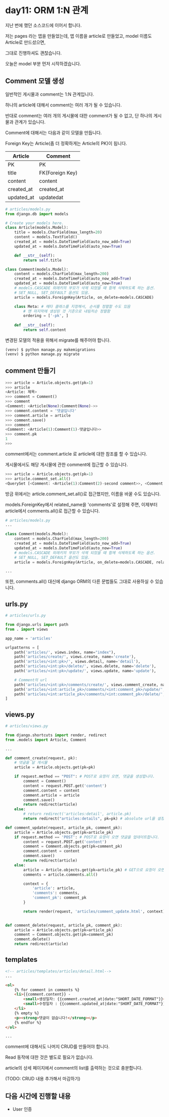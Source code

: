 # day11: ORM 1:N 관계



지난 번에 했던 소스코드에 이어서 합니다.

저는 pages 라는 앱을 만들었는데, 앱 이름을 article로 만들었고, model 이름도 Article로 만드셨으면,

그대로 진행하셔도 괜찮습니다.



오늘은 model 부분 먼저 시작하겠습니다.



## Comment 모델 생성

일반적인 게시물과 comment는 1:N 관계입니다.

하나의 article에 대해서 comment는 여러 개가 될 수 있습니다.

반대로 comment는 여러 개의 게시물에 대한 comment가 될 수 없고, 단 하나의 게시물과 관계가 있습니다.



Comment에 대해서는 다음과 같이 모델을 만듭니다.

Foreign Key는 Article(좀 더 정확하게는 Article의 PK)이 됩니다.

| Article    | Comment         |
| ---------- | --------------- |
| PK         | PK              |
| title      | FK(Foreign Key) |
| content    | content         |
| created_at | created_at      |
| updated_at | updatedat       |



```python
# articles/models.py
from django.db import models

# Create your models here.
class Article(models.Model):
    title = models.CharField(max_length=20)
    content = models.TextField()
    created_at = models.DateTimeField(auto_now_add=True)
    updated_at = models.DateTimeField(auto_now=True)

    def __str__(self):
        return self.title

class Comment(models.Model):
    content = models.CharField(max_length=200)
    created_at = models.DateTimeField(auto_now_add=True)
    updated_at = models.DateTimeField(auto_now=True)
    # models.CASCADE 외래키의 부모가 삭제 되었을 때 함께 삭제하도록 하는 옵션.
    # SET_NULL, SET_DEFAULT 옵션도 있음.
    article = models.ForeignKey(Article, on_delete=models.CASCADE)

    class Meta: # 메타 클래스를 지정해서, 순서를 정렬할 수도 있음
        # 맨 마지막에 생성된 것 기준으로 내림차순 정렬함
        ordering = ['-pk', ]
    
    def __str__(self):
        return self.content

```



변경된 모델의 적용을 위해서 migrate를 해주어야 합니다.

```shell
(venv) $ python manage.py makemigrations
(venv) $ python manage.py migrate
```



## comment 만들기

```python
>>> article = Article.objects.get(pk=1)
>>> article
<Article: 제목>
>>> comment = Comment()
>>> comment
<Comment: <Article(None):Comment(None)->>
>>> comment.content = '댓글입니다'
>>> comment.article = article
>>> comment.save()
>>> comment
<Comment: <Article(1):Comment(1)-댓글입니다>>
>>> comment.pk
1
>>>
```



comment에서는 comment.article 로 article에 대한 참조를 할 수 있습니다.

게시물에서도 해당 게시물에 관한 comment에 접근할 수 있습니다.

```python
>>> article = Article.objects.get(pk=1)
>>> article.comment_set.all()
<QuerySet [<Comment: <Article(1):Comment(2)-second comment>>, <Comment: <Article(1):Comment(1)-댓글입니다>>]>
```



방금 위에서는 article.comment_set.all()로 접근했지만, 이름을 바꿀 수도 있습니다.

models.ForeignKey에서 related_name을 'comments'로 설정해 주면, 이제부터 article에서 comments.all()로 접근할 수 있습니다.

```python
# articles/models.py
...

class Comment(models.Model):
    content = models.CharField(max_length=200)
    created_at = models.DateTimeField(auto_now_add=True)
    updated_at = models.DateTimeField(auto_now=True)
    # models.CASCADE 외래키의 부모가 삭제 되었을 때 함께 삭제하도록 하는 옵션.
    # SET_NULL, SET_DEFAULT 옵션도 있음.
    article = models.ForeignKey(Article, on_delete=models.CASCADE, related_name='comments')

...
```

또한, comments.all() 대신에 django ORM의 다른 문법들도 그대로 사용하실 수 있습니다.



## urls.py



```python
# articles/urls.py

from django.urls import path
from . import views

app_name = 'articles'

urlpatterns = [
    path('articles/', views.index, name="index"),
    path('articles/create/', views.create, name='create'),
    path('articles/<int:pk>/', views.detail, name='detail'),
    path('articles/<int:pk>/delete/', views.delete, name='delete'),
    path('articles/<int:pk>/update/', views.update, name='update'),

    # Comment의 url
    path('articles/<int:pk>/comments/create/', views.comment_create, name='comment_create'),
    path('articles/<int:article_pk>/comments/<int:comment_pk>/update/', views.comment_update, name='comment_update'),
    path('articles/<int:article_pk>/comments/<int:comment_pk>/delete/', views.comment_delete, name='comment_delete')
]
```



## views.py

```python
# articles/views.py

from django.shortcuts import render, redirect
from .models import Article, Comment

...

def comment_create(request, pk):
    # 댓글을 달 게시물
    article = Article.objects.get(pk=pk)

    if request.method == "POST": # POST로 요청이 오면, 댓글을 생성합니다.
        comment = Comment()
        content = request.POST.get('content')
        comment.content = content
        comment.article = article
        comment.save()
        return redirect(article)
    else:
        # return redirect('articles:detail', article.pk)
        return redirect("articles:details", pk=pk) # absolute url을 설정했기 때문에 가능합니다.

def comment_update(request, article_pk, comment_pk):
    article = Article.objects.get(pk=article_pk)
    if request.method == 'POST': # POST로 요청이 오면 댓글을 업데이트합니다.
        content = request.POST.get('content')
        comment = Comment.objects.get(pk=comment_pk)
        comment.content = content
        comment.save()
        return redirect(article)
    else:
        article = Article.objects.get(pk=article_pk) # GET으로 요청이 오면 업데이트하는 화면을 보여줍니다.
        comments = article.comments.all()

        context = {
            'article': article,
            'comments': comments,
            'comment_pk': comment_pk
        }

        return render(request, 'articles/comment_update.html', context)
    

def comment_delete(request, article_pk, comment_pk):
    article = Article.objects.get(pk=article_pk)
    comment = Comment.objects.get(pk=comment_pk)
    comment.delete()
    return redirect(article)

```





## templates

```html
<!-- articles/templates/articles/detail.html-->
...

<ol>
    {% for comment in comments %}
    <li>{{comment.content}} -
        <small>생성일자: {{comment.created_at|date:"SHORT_DATE_FORMAT"}}</small> / 
        <small>수정일자 : {{comment.updated_at|date:"SHORT_DATE_FORMAT"}}</small>
    </li>
    {% empty %}
    <p><strong>댓글이 없습니다!</strong></p>
    {% endfor %}
</ol>

...

```



comment에 대해서도 나머지 CRUD를 만들어야 합니다.

Read 동작에 대한 것은 별도로 필요가 없습니다.

article의 상세 페이지에서 comment의 list를 출력하는 것으로 충분합니다.



(TODO: CRUD 내용 추가해서 마감하기)



## 다음 시간에 진행할 내용

- User 인증